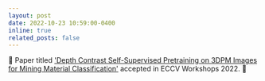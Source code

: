 ```yaml
---
layout: post
date: 2022-10-23 10:59:00-0400
inline: true
related_posts: false
---
```


 🎉 Paper titled ['Depth Contrast Self-Supervised Pretraining on 3DPM Images for Mining Material Classification'](https://link.springer.com/chapter/10.1007/978-3-031-25082-8_14) accepted in ECCV Workshops 2022. 🎉
